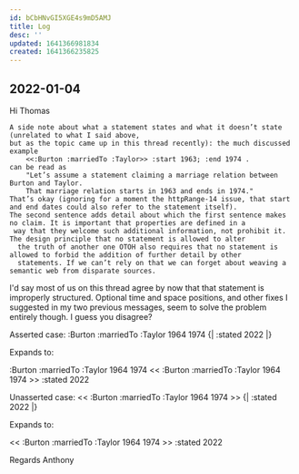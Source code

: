 ```yaml
---
id: bCbHNvGI5XGE4s9mD5AMJ
title: Log
desc: ''
updated: 1641366981834
created: 1641366235825
---
```


 2022-01-04
  - 

Hi Thomas

    A side note about what a statement states and what it doesn’t state (unrelated to what I said above, 
    but as the topic came up in this thread recently): the much discussed example
        <<:Burton :marriedTo :Taylor>> :start 1963; :end 1974 .
    can be read as 
        "Let’s assume a statement claiming a marriage relation between Burton and Taylor.
        That marriage relation starts in 1963 and ends in 1974." 
    That’s okay (ignoring for a moment the httpRange-14 issue, that start and end dates could also refer to the statement itself). 
    The second sentence adds detail about which the first sentence makes no claim. It is important that properties are defined in a
     way that they welcome such additional information, not prohibit it. The design principle that no statement is allowed to alter
      the truth of another one OTOH also requires that no statement is allowed to forbid the addition of further detail by other 
      statements. If we can’t rely on that we can forget about weaving a semantic web from disparate sources. 


I'd say most of us on this thread agree by now that that statement is improperly structured. Optional time and space positions, and other fixes I suggested in my two previous messages, seem to solve the problem entirely though. I guess you disagree?

Asserted case:
:Burton :marriedTo :Taylor 1964 1974
    {|
        :stated 2022
    |}

Expands to:

:Burton :marriedTo :Taylor 1964 1974
<< :Burton :marriedTo :Taylor 1964 1974 >> :stated 2022

Unasserted case:
<< :Burton :marriedTo :Taylor 1964 1974 >>
    {|
        :stated 2022
    |}

Expands to:

<< :Burton :marriedTo :Taylor 1964 1974 >> :stated 2022

Regards
Anthony